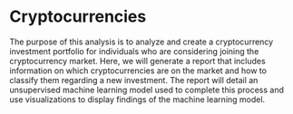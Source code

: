 # Cryptocurrencies

The purpose of this analysis is to analyze and create a cryptocurrency investment portfolio for individuals who are considering joining the cryptocurrency market. Here, we will generate a report that includes information on which cryptocurrencies are on the market and how to classify them regarding a new investment. The report will detail an unsupervised machine learning model used to complete this process and use visualizations to display findings of the machine learning model.
